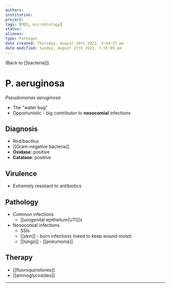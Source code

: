 ```yaml
---
authors: 
institution: 
project: 
tags: [MED, microbiology]
status: 
aliases: 
type: Pathogen
date created: Thursday, August 10th 2023, 4:44:37 pm
date modified: Sunday, August 27th 2023, 7:55:09 pm
---
```


(Back to [[bacteria]])

# P. aeruginosa
_Pseudomonas aeruginosa_

- The "water bug"
- Opportunistic - big contributor to **nosocomial** infections

## Diagnosis
- Rod/bacillus
- [[Gram-negative bacteria]]
- **Oxidase**: positive
- **Catalase**: positive
## Virulence
- Extremely resistant to antibiotics
## Pathology
- Common infections
	- [[urogenital epithelium|UTI]]s
- Nosocomial infections
	- SSIs
	- [[skin]] - burn infections (need to keep wound moist)
	- [[lungs]] - [[pneumonia]]
## Therapy
- [[fluoroquinolones]]
- [[aminoglycosides]]

---
